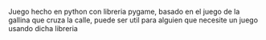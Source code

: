 Juego hecho en python con libreria pygame, basado en el juego de la gallina que cruza la calle, puede ser util para alguien que necesite un juego usando dicha libreria

